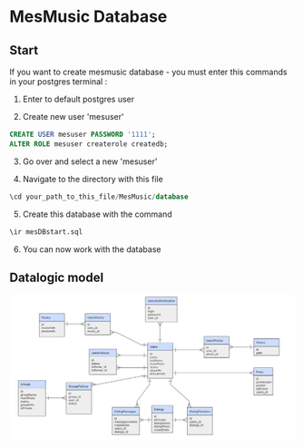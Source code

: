 # MesMusic Database

## Start

If you want to create mesmusic database - you must enter this commands in your postgres terminal :

 1. Enter to default postgres user

 2. Create new user 'mesuser'

 ```sql
CREATE USER mesuser PASSWORD '1111';
ALTER ROLE mesuser createrole createdb;
 ```

 3. Go over and select a new 'mesuser'

 4. Navigate to the directory with this file

 ```sql
\cd your_path_to_this_file/MesMusic/database
 ```

 5. Create this database with the command

 ```sql
\ir mesDBstart.sql
 ```

 6. You can now work with the database

## Datalogic model

![datalogic model](https://github.com/BohdanShmalko/MesMusic/blob/messageBack/database/datalogicModel.PNG)
